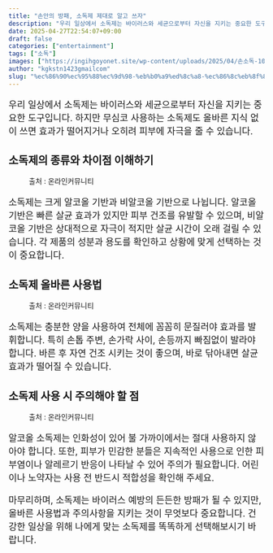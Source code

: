 ```yaml
---
title: "손안의 방패, 소독제 제대로 알고 쓰자"
description: "우리 일상에서 소독제는 바이러스와 세균으로부터 자신을 지키는 중요한 도구입니다. 하지만 무심코 사용하는 소독제도 올바른 지식 없이 쓰면 효과가 떨어지거나 오히려 피부에 자극을 줄 수 있습니다."
date: 2025-04-27T22:54:07+09:00
draft: false
categories: ["entertainment"]
tags: ["소독"]
images: ["https://ingihgoyonet.site/wp-content/uploads/2025/04/손소독-1024x683.png", "https://ingihgoyonet.site/wp-content/uploads/2025/04/손소독중-1024x683.png", "https://ingihgoyonet.site/wp-content/uploads/2025/04/소독약-1024x683.jpg"]
author: "kgkstn1423gmailcom"
slug: "%ec%86%90%ec%95%88%ec%9d%98-%eb%b0%a9%ed%8c%a8-%ec%86%8c%eb%8f%85%ec%a0%9c-%ec%a0%9c%eb%8c%80%eb%a1%9c-%ec%95%8c%ea%b3%a0-%ec%93%b0%ec%9e%90"
---
```


<p style="font-size:18px">우리 일상에서 소독제는 바이러스와 세균으로부터 자신을 지키는 중요한 도구입니다. 하지만 무심코 사용하는 소독제도 올바른 지식 없이 쓰면 효과가 떨어지거나 오히려 피부에 자극을 줄 수 있습니다.</p> <h2 >소독제의 종류와 차이점 이해하기</h2> <figure ><img src="https://ingihgoyonet.site/wp-content/uploads/2025/04/손소독-1024x683.png" alt="" style="aspect-ratio:16/9;object-fit:cover"/><figcaption >출처 : 온라인커뮤니티</figcaption></figure> <p style="font-size:18px">소독제는 크게 알코올 기반과 비알코올 기반으로 나뉩니다. 알코올 기반은 빠른 살균 효과가 있지만 피부 건조를 유발할 수 있으며, 비알코올 기반은 상대적으로 자극이 적지만 살균 시간이 오래 걸릴 수 있습니다. 각 제품의 성분과 용도를 확인하고 상황에 맞게 선택하는 것이 중요합니다.</p> <h2 >소독제 올바른 사용법</h2> <figure ><img src="https://ingihgoyonet.site/wp-content/uploads/2025/04/손소독중-1024x683.png" alt="" style="aspect-ratio:16/9;object-fit:cover"/><figcaption >출처 : 온라인커뮤니티</figcaption></figure> <p style="font-size:18px">소독제는 충분한 양을 사용하여 전체에 꼼꼼히 문질러야 효과를 발휘합니다. 특히 손톱 주변, 손가락 사이, 손등까지 빠짐없이 발라야 합니다. 바른 후 자연 건조 시키는 것이 좋으며, 바로 닦아내면 살균 효과가 떨어질 수 있습니다.</p> <h2 >소독제 사용 시 주의해야 할 점</h2> <figure ><img src="https://ingihgoyonet.site/wp-content/uploads/2025/04/소독약-1024x683.jpg" alt="" style="aspect-ratio:16/9;object-fit:cover"/><figcaption >출처 : 온라인커뮤니티</figcaption></figure> <p style="font-size:18px">알코올 소독제는 인화성이 있어 불 가까이에서는 절대 사용하지 않아야 합니다. 또한, 피부가 민감한 분들은 지속적인 사용으로 인한 피부염이나 알레르기 반응이 나타날 수 있어 주의가 필요합니다. 어린이나 노약자는 사용 전 반드시 적합성을 확인해 주세요.</p> <p style="font-size:18px">마무리하며, 소독제는 바이러스 예방의 든든한 방패가 될 수 있지만, 올바른 사용법과 주의사항을 지키는 것이 무엇보다 중요합니다. 건강한 일상을 위해 나에게 맞는 소독제를 똑똑하게 선택해보시기 바랍니다.</p>